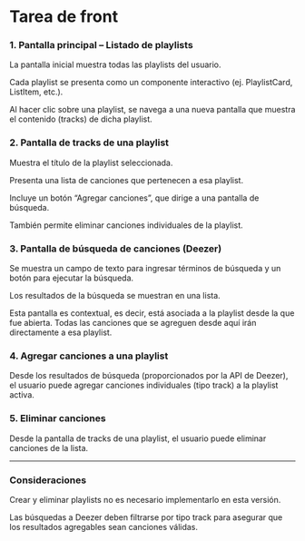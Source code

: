 # Tarea de front

### 1. Pantalla principal – Listado de playlists

La pantalla inicial muestra todas las playlists del usuario.
	
Cada playlist se presenta como un componente interactivo (ej. PlaylistCard, ListItem, etc.).

Al hacer clic sobre una playlist, se navega a una nueva pantalla que muestra el contenido (tracks) de dicha playlist.

### 2. Pantalla de tracks de una playlist

Muestra el título de la playlist seleccionada.

Presenta una lista de canciones que pertenecen a esa playlist.

Incluye un botón “Agregar canciones”, que dirige a una pantalla de búsqueda.

También permite eliminar canciones individuales de la playlist.

### 3. Pantalla de búsqueda de canciones (Deezer)

Se muestra un campo de texto para ingresar términos de búsqueda y un botón para ejecutar la búsqueda.

Los resultados de la búsqueda se muestran en una lista.

Esta pantalla es contextual, es decir, está asociada a la playlist desde la que fue abierta. Todas las canciones que se agreguen desde aquí irán directamente a esa playlist.

### 4. Agregar canciones a una playlist

Desde los resultados de búsqueda (proporcionados por la API de Deezer), el usuario puede agregar canciones individuales (tipo track) a la playlist activa.

### 5. Eliminar canciones

Desde la pantalla de tracks de una playlist, el usuario puede eliminar canciones de la lista.

---

### Consideraciones

Crear y eliminar playlists no es necesario implementarlo en esta versión.

Las búsquedas a Deezer deben filtrarse por tipo track para asegurar que los resultados agregables sean canciones válidas.
